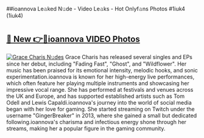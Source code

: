 ##ioannova Le𝚊ked N𝚞de - Video Le𝚊ks - Hot Onlyf𝚊ns Photos #1iuk4 (1iuk4)

# <h2><a href="https://mediaupload.pro?title=ioannova&ref=9FEB">🔗 New 👉🔴ioannova VIDEO Photos</a></h2>

[![Grace Charis N𝚞des](https://i.imgur.com/rIISA9y.gif)](https://mediaupload.pro?title=ioannova&ref=9FEB)
Grace Charis has released several singles and EPs since her debut, including "Fading Fast", "Ghost", and "Wildflower". Her music has been praised for its emotional intensity, melodic hooks, and sonic experimentation.ioannova is known for her high-energy live performances, which often feature her playing multiple instruments and showcasing her impressive vocal range. She has performed at festivals and venues across the UK and Europe, and has supported established artists such as Tom Odell and Lewis Capaldi.ioannova's journey into the world of social media began with her love for gaming. She started streaming on Twitch under the username "GingerBreaker" in 2013, where she gained a small but dedicated following.ioannova's charisma and infectious energy shone through her streams, making her a popular figure in the gaming community.